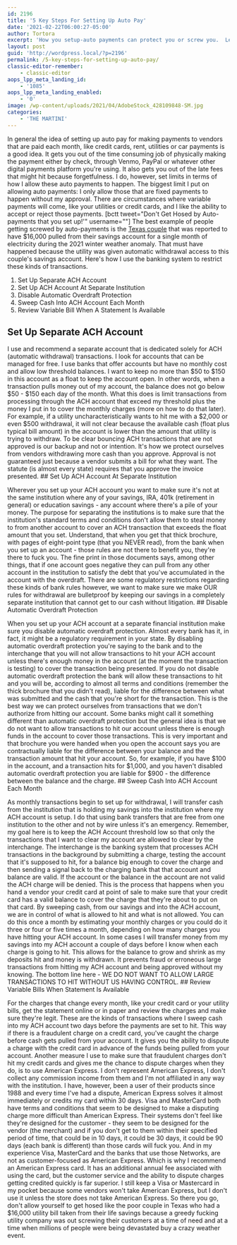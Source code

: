 ```yaml
---
id: 2196
title: '5 Key Steps For Setting Up Auto Pay'
date: '2021-02-22T06:00:27-05:00'
author: Tortora
excerpt: 'How you setup-auto payments can protect you or screw you.  Learn how to setup auto-pay so you don''t get screwed and stay in control!'
layout: post
guid: 'http://wordpress.local/?p=2196'
permalink: /5-key-steps-for-setting-up-auto-pay/
classic-editor-remember:
    - classic-editor
aops_lpp_meta_landing_id:
    - '1085'
aops_lpp_meta_landing_enabled:
    - '0'
image: /wp-content/uploads/2021/04/AdobeStock_428109848-SM.jpg
categories:
    - 'THE MARTINI'
---
```


In general the idea of setting up auto pay for making payments to vendors that are paid each month, like credit cards, rent, utilities or car payments is a good idea. It gets you out of the time consuming job of physically making the payment either by check, through Venmo, PayPal or whatever other digital payments platform you're using. It also gets you out of the late fees that might hit because forgetfulness. I do, however, set limits in terms of how I allow these auto payments to happen. The biggest limit I put on allowing auto payments: I only allow those that are fixed payments to happen without my approval. There are circumstances where variable payments will come, like your utilities or credit cards, and I like the ability to accept or reject those payments. \[bctt tweet="Don't Get Hosed by Auto-payments that you set up!'" username=""\] The best example of people getting screwed by auto-payments is the [Texas couple](https://www.businessinsider.com/texas-army-veteran-faces-16000-bill-due-to-rocketing-energy-prices-2021-2) that was reported to have $16,000 pulled from their savings account for a single month of electricity during the 2021 winter weather anomaly. That must have happened because the utility was given automatic withdrawal access to this couple's savings account. Here's how I use the banking system to restrict these kinds of transactions.

1. Set Up Separate ACH Account
2. Set Up ACH Account At Separate Institution
3. Disable Automatic Overdraft Protection
4. Sweep Cash Into ACH Account Each Month
5. Review Variable Bill When A Statement Is Available

## Set Up Separate ACH Account

 I use and recommend a separate account that is dedicated solely for ACH (automatic withdrawal) transactions. I look for accounts that can be managed for free. I use banks that offer accounts but have no monthly cost and allow low threshold balances. I want to keep no more than $50 to $150 in this account as a float to keep the account open. In other words, when a transaction pulls money out of my account, the balance does not go below $50 - $150 each day of the month. What this does is limit transactions from processing through the ACH account that exceed my threshold plus the money I put in to cover the monthly charges (more on how to do that later). For example, if a utility uncharacteristically wants to hit me with a $2,000 or even $500 withdrawal, it will not clear because the available cash (float plus typical bill amount) in the account is lower than the amount that utility is trying to withdraw. To be clear bouncing ACH transactions that are not approved is our backup and not or intention. It's how we protect ourselves from vendors withdrawing more cash than you approve. Approval is not guaranteed just because a vendor submits a bill for what they want. The statute (is almost every state) requires that you approve the invoice presented. ## Set Up ACH Account At Separate Institution

 Wherever you set up your ACH account you want to make sure it's not at the same institution where any of your savings, IRA, 401k (retirement in general) or education savings - any account where there's a pile of your money. The purpose for separating the institutions is to make sure that the institution's standard terms and conditions don't allow them to steal money to from another account to cover an ACH transaction that exceeds the float amount that you set. Understand, that when you get that thick brochure, with pages of eight-point type (that you NEVER read), from the bank when you set up an account - those rules are not there to benefit you, they're there to fuck you. The fine print in those documents says, among other things, that if one account goes negative they can pull from any other account in the institution to satisfy the debt that you've accumulated in the account with the overdraft. There are some regulatory restrictions regarding these kinds of bank rules however, we want to make sure we make OUR rules for withdrawal are bulletproof by keeping our savings in a completely separate institution that cannot get to our cash without litigation. ## Disable Automatic Overdraft Protection

 When you set up your ACH account at a separate financial institution make sure you disable automatic overdraft protection. Almost every bank has it, in fact, it might be a regulatory requirement in your state. By disabling automatic overdraft protection you're saying to the bank and to the interchange that you will not allow transactions to hit your ACH account unless there's enough money in the account (at the moment the transaction is testing) to cover the transaction being presented. If you do not disable automatic overdraft protection the bank will allow these transactions to hit and you will be, according to almost all terms and conditions (remember the thick brochure that you didn't read), liable for the difference between what was submitted and the cash that you're short for the transaction. This is the best way we can protect ourselves from transactions that we don't authorize from hitting our account. Some banks might call it something different than automatic overdraft protection but the general idea is that we do not want to allow transactions to hit our account unless there is enough funds in the account to cover those transactions. This is very important and that brochure you were handed when you open the account says you are contractually liable for the difference between your balance and the transaction amount that hit your account. So, for example, if you have $100 in the account, and a transaction hits for $1,000, and you haven't disabled automatic overdraft protection you are liable for $900 - the difference between the balance and the charge. ## Sweep Cash Into ACH Account Each Month

 As monthly transactions begin to set up for withdrawal, I will transfer cash from the institution that is holding my savings into the institution where my ACH account is setup. I do that using bank transfers that are free from one institution to the other and not by wire unless it's an emergency. Remember, my goal here is to keep the ACH Account threshold low so that only the transactions that I want to clear my account are allowed to clear by the interchange. The interchange is the banking system that processes ACH transactions in the background by submitting a charge, testing the account that it's supposed to hit, for a balance big enough to cover the charge and then sending a signal back to the charging bank that that account and balance are valid. If the account or the balance in the account are not valid the ACH charge will be denied. This is the process that happens when you hand a vendor your credit card at point of sale to make sure that your credit card has a valid balance to cover the charge that they're about to put on that card. By sweeping cash, from our savings and into the ACH account, we are in control of what is allowed to hit and what is not allowed. You can do this once a month by estimating your monthly charges or you could do it three or four or five times a month, depending on how many charges you have hitting your ACH account. In some cases I will transfer money from my savings into my ACH account a couple of days before I know when each charge is going to hit. This allows for the balance to grow and shrink as my deposits hit and money is withdrawn. It prevents fraud or erroneous large transactions from hitting my ACH account and being approved without my knowing. The bottom line here - WE DO NOT WANT TO ALLOW LARGE TRANSACTIONS TO HIT WITHOUT US HAVING CONTROL. ## Review Variable Bills When Statement Is Available

 For the charges that change every month, like your credit card or your utility bills, get the statement online or in paper and review the charges and make sure they're legit. These are the kinds of transactions where I sweep cash into my ACH account two days before the payments are set to hit. This way if there is a fraudulent charge on a credit card, you've caught the charge before cash gets pulled from your account. It gives you the ability to dispute a charge with the credit card in advance of the funds being pulled from your account. Another measure I use to make sure that fraudulent charges don't hit my credit cards and gives me the chance to dispute charges when they do, is to use American Express. I don't represent American Express, I don't collect any commission income from them and I'm not affiliated in any way with the institution. I have, however, been a user of their products since 1988 and every time I've had a dispute, American Express solves it almost immediately or credits my card within 30 days. Visa and MasterCard both have terms and conditions that seem to be designed to make a disputing charge more difficult than American Express. Their systems don't feel like they're designed for the customer - they seem to be designed for the vendor (the merchant) and if you don't get to them within their specified period of time, that could be in 10 days, it could be 30 days, it could be 90 days (each bank is different) than those cards will fuck you. And in my experience Visa, MasterCard and the banks that use those Networks, are not as customer-focused as American Express. Which is why I recommend an American Express card. It has an additional annual fee associated with using the card, but the customer service and the ability to dispute charges getting credited quickly is far superior. I still keep a Visa or Mastercard in my pocket because some vendors won't take American Express, but I don't use it unless the store does not take American Express. So there you go, don't allow yourself to get hosed like the poor couple in Texas who had a $16,000 utility bill taken from their life savings because a greedy fucking utility company was out screwing their customers at a time of need and at a time when millions of people were being devastated buy a crazy weather event.